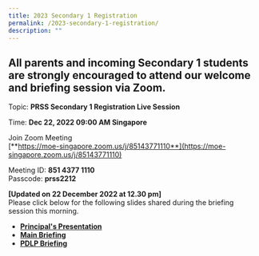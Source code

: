 ```yaml
---
title: 2023 Secondary 1 Registration
permalink: /2023-secondary-1-registration/
description: ""
---
```

All parents and incoming Secondary 1 students are strongly encouraged to attend our welcome and briefing session via Zoom.
--------------------------------------------------------------------------------------------------------------------------

Topic: **PRSS Secondary 1 Registration Live Session**

Time: **Dec 22, 2022 09:00 AM Singapore**

Join Zoom Meeting  
[**https://moe-singapore.zoom.us/j/85143771110**](https://moe-singapore.zoom.us/j/85143771110)

  

Meeting ID: **851 4377 1110**<br>Passcode: **prss2212**
  
**\[Updated on 22 December 2022 at 12.30 pm\]**  
Please click below for the following slides shared during the briefing session this morning.  

*   [**Principal's Presentation**]()
*   **[Main Briefing](/files/PRSS%20Sec%201%20Reg%20Slides.pdf)** 
*   **[PDLP Briefing](/files/2023%20Sec%201%20PDLP%20Parent%20Engagement%20Deck%20Sec%201%20Registration%20For%20Sharing.pdf)**